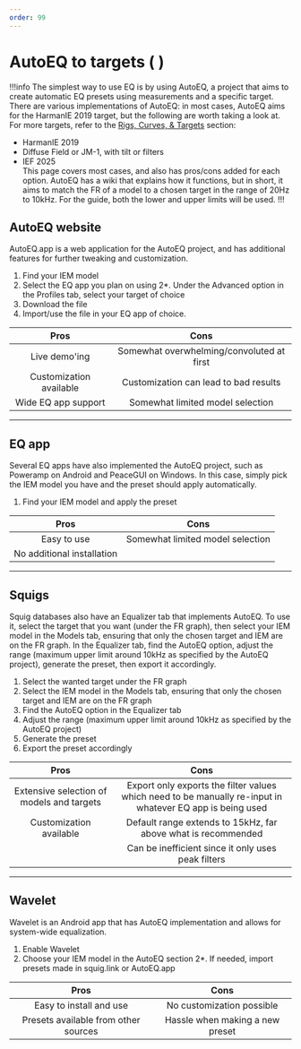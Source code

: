 ```yaml
---
order: 99
---
```

# AutoEQ to targets ( )

!!!info
The simplest way to use EQ is by using AutoEQ, a project that aims to create automatic EQ presets using measurements and a specific target. There are various implementations of AutoEQ: in most cases, AutoEQ aims for the HarmanIE 2019 target, but the following are worth taking a look at. For more targets, refer to the [Rigs, Curves, & Targets](https://4ciemg.github.io/IEM-EQ-Guide/rigs-curves-targets/) section:
- HarmanIE 2019
- Diffuse Field or JM-1, with tilt or filters
- IEF 2025	
This page covers most cases, and also has pros/cons added for each option.
AutoEQ has a wiki that explains how it functions, but in short, it aims to match the FR of a model to a chosen target in the range of 20Hz to 10kHz. For the guide, both the lower and upper limits will be used.
!!!


## AutoEQ website
AutoEQ.app is a web application for the AutoEQ project, and has additional features for further tweaking and customization. 

1. Find your IEM model
2. Select the EQ app you plan on using
	2*. Under the Advanced option in the Profiles tab, select your target of choice
3. Download the file
4. Import/use the file in your EQ app of choice.


Pros | Cons | 
:-:|:-:|
Live demo'ing | Somewhat overwhelming/convoluted at first |
Customization available | Customization can lead to bad results |
Wide EQ app support | Somewhat limited model selection |



***
## EQ app 
Several EQ apps have also implemented the AutoEQ project, such as Poweramp on Android and PeaceGUI on Windows. In this case, simply pick the IEM model you have and the preset should apply automatically.

1. Find your IEM model and apply the preset

Pros | Cons | 
:-:|:-:|
Easy to use  | Somewhat limited model selection |
No additional installation |  |


***
## Squigs
Squig databases also have an Equalizer tab that implements AutoEQ. To use it, select the target that you want (under the FR graph), then select your IEM model in the Models tab, ensuring that only the chosen target and IEM are on the FR graph. In the Equalizer tab, find the AutoEQ option, adjust the range (maximum upper limit around 10kHz as specified by the AutoEQ project), generate the preset, then export it accordingly.

1. Select the wanted target under the FR graph
2. Select the IEM model in the Models tab, ensuring that only the chosen target and IEM are on the FR graph
3. Find the AutoEQ option in the Equalizer tab
4. Adjust the range (maximum upper limit around 10kHz as specified by the AutoEQ project)
5. Generate the preset
6. Export the preset accordingly

Pros | Cons | 
:-:|:-:|
Extensive selection of models and targets | Export only exports the filter values which need to be manually re-input in whatever EQ app is being used |
Customization available | Default range extends to 15kHz, far above what is recommended |
| | Can be inefficient since it only uses peak filters

***
## Wavelet
Wavelet is an Android app that has AutoEQ implementation and allows for system-wide equalization. 

1. Enable Wavelet
2. Choose your IEM model in the AutoEQ section
	2*. If needed, import presets made in squig.link or AutoEQ.app


Pros | Cons | 
:-:|:-:|
Easy to install and use  | No customization possible |
Presets available from other sources | Hassle when making a new preset |


